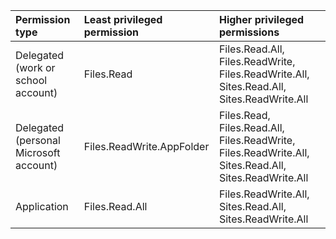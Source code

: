 |Permission type|Least privileged permission|Higher privileged permissions|
|:---|:---|:---|
|Delegated (work or school account)|Files.Read|Files.Read.All, Files.ReadWrite, Files.ReadWrite.All, Sites.Read.All, Sites.ReadWrite.All|
|Delegated (personal Microsoft account)|Files.ReadWrite.AppFolder|Files.Read, Files.Read.All, Files.ReadWrite, Files.ReadWrite.All, Sites.Read.All, Sites.ReadWrite.All|
|Application|Files.Read.All|Files.ReadWrite.All, Sites.Read.All, Sites.ReadWrite.All|

